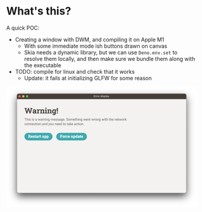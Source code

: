 # What's this?

A quick POC:

- Creating a window with DWM, and compiling it on Apple M1
  - With some immediate mode ish buttons drawn on canvas
  - Skia needs a dynamic library, but we can use `Deno.env.set` to resolve them locally, and then make sure we bundle them along with the executable
- TODO: compile for linux and check that it works
  - Update: it fails at initializing GLFW for some reason

![](./screenshot.png)
